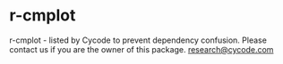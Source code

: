 # r-cmplot
r-cmplot - listed by Cycode to prevent dependency confusion.
Please contact us if you are the owner of this package.
research@cycode.com

